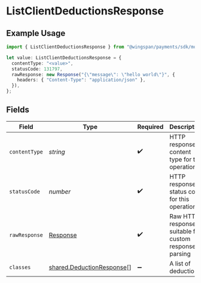 # ListClientDeductionsResponse

## Example Usage

```typescript
import { ListClientDeductionsResponse } from "@wingspan/payments/sdk/models/operations";

let value: ListClientDeductionsResponse = {
  contentType: "<value>",
  statusCode: 131797,
  rawResponse: new Response("{\"message\": \"hello world\"}", {
    headers: { "Content-Type": "application/json" },
  }),
};
```

## Fields

| Field                                                                         | Type                                                                          | Required                                                                      | Description                                                                   |
| ----------------------------------------------------------------------------- | ----------------------------------------------------------------------------- | ----------------------------------------------------------------------------- | ----------------------------------------------------------------------------- |
| `contentType`                                                                 | *string*                                                                      | :heavy_check_mark:                                                            | HTTP response content type for this operation                                 |
| `statusCode`                                                                  | *number*                                                                      | :heavy_check_mark:                                                            | HTTP response status code for this operation                                  |
| `rawResponse`                                                                 | [Response](https://developer.mozilla.org/en-US/docs/Web/API/Response)         | :heavy_check_mark:                                                            | Raw HTTP response; suitable for custom response parsing                       |
| `classes`                                                                     | [shared.DeductionResponse](../../../sdk/models/shared/deductionresponse.md)[] | :heavy_minus_sign:                                                            | A list of deductions                                                          |